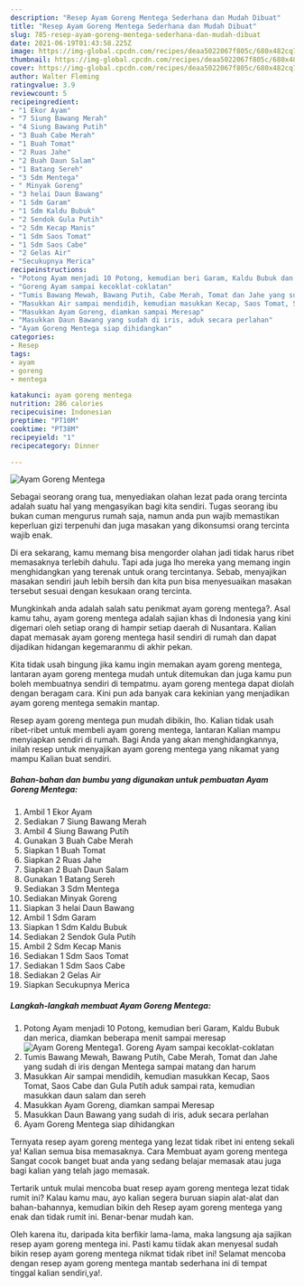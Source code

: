 ```yaml
---
description: "Resep Ayam Goreng Mentega Sederhana dan Mudah Dibuat"
title: "Resep Ayam Goreng Mentega Sederhana dan Mudah Dibuat"
slug: 785-resep-ayam-goreng-mentega-sederhana-dan-mudah-dibuat
date: 2021-06-19T01:43:58.225Z
image: https://img-global.cpcdn.com/recipes/deaa5022067f805c/680x482cq70/ayam-goreng-mentega-foto-resep-utama.jpg
thumbnail: https://img-global.cpcdn.com/recipes/deaa5022067f805c/680x482cq70/ayam-goreng-mentega-foto-resep-utama.jpg
cover: https://img-global.cpcdn.com/recipes/deaa5022067f805c/680x482cq70/ayam-goreng-mentega-foto-resep-utama.jpg
author: Walter Fleming
ratingvalue: 3.9
reviewcount: 5
recipeingredient:
- "1 Ekor Ayam"
- "7 Siung Bawang Merah"
- "4 Siung Bawang Putih"
- "3 Buah Cabe Merah"
- "1 Buah Tomat"
- "2 Ruas Jahe"
- "2 Buah Daun Salam"
- "1 Batang Sereh"
- "3 Sdm Mentega"
- " Minyak Goreng"
- "3 helai Daun Bawang"
- "1 Sdm Garam"
- "1 Sdm Kaldu Bubuk"
- "2 Sendok Gula Putih"
- "2 Sdm Kecap Manis"
- "1 Sdm Saos Tomat"
- "1 Sdm Saos Cabe"
- "2 Gelas Air"
- "Secukupnya Merica"
recipeinstructions:
- "Potong Ayam menjadi 10 Potong, kemudian beri Garam, Kaldu Bubuk dan merica, diamkan beberapa menit sampai meresap"
- "Goreng Ayam sampai kecoklat-coklatan"
- "Tumis Bawang Mewah, Bawang Putih, Cabe Merah, Tomat dan Jahe yang sudah di iris dengan Mentega sampai matang dan harum"
- "Masukkan Air sampai mendidih, kemudian masukkan Kecap, Saos Tomat, Saos Cabe dan Gula Putih aduk sampai rata, kemudian masukkan daun salam dan sereh"
- "Masukkan Ayam Goreng, diamkan sampai Meresap"
- "Masukkan Daun Bawang yang sudah di iris, aduk secara perlahan"
- "Ayam Goreng Mentega siap dihidangkan"
categories:
- Resep
tags:
- ayam
- goreng
- mentega

katakunci: ayam goreng mentega 
nutrition: 286 calories
recipecuisine: Indonesian
preptime: "PT10M"
cooktime: "PT38M"
recipeyield: "1"
recipecategory: Dinner

---
```



![Ayam Goreng Mentega](https://img-global.cpcdn.com/recipes/deaa5022067f805c/680x482cq70/ayam-goreng-mentega-foto-resep-utama.jpg)

Sebagai seorang orang tua, menyediakan olahan lezat pada orang tercinta adalah suatu hal yang mengasyikan bagi kita sendiri. Tugas seorang ibu bukan cuman mengurus rumah saja, namun anda pun wajib memastikan keperluan gizi terpenuhi dan juga masakan yang dikonsumsi orang tercinta wajib enak.

Di era  sekarang, kamu memang bisa mengorder olahan jadi tidak harus ribet memasaknya terlebih dahulu. Tapi ada juga lho mereka yang memang ingin menghidangkan yang terenak untuk orang tercintanya. Sebab, menyajikan masakan sendiri jauh lebih bersih dan kita pun bisa menyesuaikan masakan tersebut sesuai dengan kesukaan orang tercinta. 



Mungkinkah anda adalah salah satu penikmat ayam goreng mentega?. Asal kamu tahu, ayam goreng mentega adalah sajian khas di Indonesia yang kini digemari oleh setiap orang di hampir setiap daerah di Nusantara. Kalian dapat memasak ayam goreng mentega hasil sendiri di rumah dan dapat dijadikan hidangan kegemaranmu di akhir pekan.

Kita tidak usah bingung jika kamu ingin memakan ayam goreng mentega, lantaran ayam goreng mentega mudah untuk ditemukan dan juga kamu pun boleh membuatnya sendiri di tempatmu. ayam goreng mentega dapat diolah dengan beragam cara. Kini pun ada banyak cara kekinian yang menjadikan ayam goreng mentega semakin mantap.

Resep ayam goreng mentega pun mudah dibikin, lho. Kalian tidak usah ribet-ribet untuk membeli ayam goreng mentega, lantaran Kalian mampu menyiapkan sendiri di rumah. Bagi Anda yang akan menghidangkannya, inilah resep untuk menyajikan ayam goreng mentega yang nikamat yang mampu Kalian buat sendiri.

<!--inarticleads1-->

##### Bahan-bahan dan bumbu yang digunakan untuk pembuatan Ayam Goreng Mentega:

1. Ambil 1 Ekor Ayam
1. Sediakan 7 Siung Bawang Merah
1. Ambil 4 Siung Bawang Putih
1. Gunakan 3 Buah Cabe Merah
1. Siapkan 1 Buah Tomat
1. Siapkan 2 Ruas Jahe
1. Siapkan 2 Buah Daun Salam
1. Gunakan 1 Batang Sereh
1. Sediakan 3 Sdm Mentega
1. Sediakan  Minyak Goreng
1. Siapkan 3 helai Daun Bawang
1. Ambil 1 Sdm Garam
1. Siapkan 1 Sdm Kaldu Bubuk
1. Sediakan 2 Sendok Gula Putih
1. Ambil 2 Sdm Kecap Manis
1. Sediakan 1 Sdm Saos Tomat
1. Sediakan 1 Sdm Saos Cabe
1. Sediakan 2 Gelas Air
1. Siapkan Secukupnya Merica




<!--inarticleads2-->

##### Langkah-langkah membuat Ayam Goreng Mentega:

1. Potong Ayam menjadi 10 Potong, kemudian beri Garam, Kaldu Bubuk dan merica, diamkan beberapa menit sampai meresap
<img src="https://img-global.cpcdn.com/steps/6c4c8c8b766d2fd0/160x128cq70/ayam-goreng-mentega-langkah-memasak-1-foto.jpg" alt="Ayam Goreng Mentega">1. Goreng Ayam sampai kecoklat-coklatan
1. Tumis Bawang Mewah, Bawang Putih, Cabe Merah, Tomat dan Jahe yang sudah di iris dengan Mentega sampai matang dan harum
1. Masukkan Air sampai mendidih, kemudian masukkan Kecap, Saos Tomat, Saos Cabe dan Gula Putih aduk sampai rata, kemudian masukkan daun salam dan sereh
1. Masukkan Ayam Goreng, diamkan sampai Meresap
1. Masukkan Daun Bawang yang sudah di iris, aduk secara perlahan
1. Ayam Goreng Mentega siap dihidangkan




Ternyata resep ayam goreng mentega yang lezat tidak ribet ini enteng sekali ya! Kalian semua bisa memasaknya. Cara Membuat ayam goreng mentega Sangat cocok banget buat anda yang sedang belajar memasak atau juga bagi kalian yang telah jago memasak.

Tertarik untuk mulai mencoba buat resep ayam goreng mentega lezat tidak rumit ini? Kalau kamu mau, ayo kalian segera buruan siapin alat-alat dan bahan-bahannya, kemudian bikin deh Resep ayam goreng mentega yang enak dan tidak rumit ini. Benar-benar mudah kan. 

Oleh karena itu, daripada kita berfikir lama-lama, maka langsung aja sajikan resep ayam goreng mentega ini. Pasti kamu tiidak akan menyesal sudah bikin resep ayam goreng mentega nikmat tidak ribet ini! Selamat mencoba dengan resep ayam goreng mentega mantab sederhana ini di tempat tinggal kalian sendiri,ya!.

